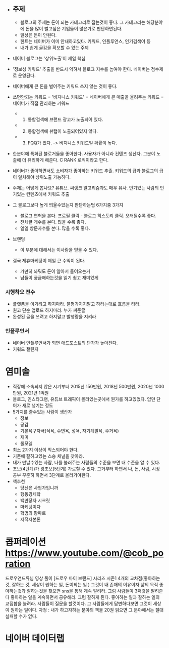 - ## 주제
	- 블로그의 주제는 돈이 되는 카테고리로 잡는것이 좋다.
	    그 카테고리는 해당분야에 돈을 많이 벌고싶은 기업들이 많은가로 판단하면된다.
	- 일상은 돈이 안된다.
	- 힌트는 네이버가 이미 안내하고있다. 키워드, 인플루언스, 인기검색어 등
	- 내가 쉽게 글감을 확보할 수 있는 주제

- 네이버 블로그는 '상위노출'이 제일 핵심
- '정보성 키워드' 추출을 반드시 익혀서 블로그 지수를 높여야 한다. 네이버는 점수제로 운영된다.
- 네이버에게 큰 돈을 벌어주는 키워드 쓰지 않는 것이 좋다.
- 쓰면안되는 키워드 = '비지니스 키워드' = 네이버에게 큰 매출을 올려주는 키워드 = 네이버가 직접 관리하는 키워드
	- 1. 통합검색에 브랜드 광고가 노출되어 있다.
	- 2. 통합검색에 뷰탭이 노출되어있지 않다.
	- 3. FQQ가 있다. -> 비지니스 키워드일 확률이 높다.
- 한분야에 특화된 블로거들을 좋아한다. 사용자가 아니라 컨텐츠 생산자. 그분야 노출에 더 유리하게 해준다. C RANK 로직이라고 한다.
- 네이버가 좋아하면서도 소비자가 좋아하는 키워드 추출. 키워드의 급과 블로그의 급이 일치해야 상위노출 가능하다.
- 주제는 어떻게 뽑나요? 유튜브.  씨랭크 알고리즘과도 매우 유사. 인기있는 사람의 인기있는 컨텐츠에서 키워드 추출
- 그 블로그보다 높게 띄울수있는지 판단하는법 6가지중 3가지
	- 블로그 연혁을 본다. 프로필 클릭 - 블로그 히스토리 클릭. 오래될수록 좋다.
	- 전체글 개수를 본다. 많을 수록 좋다.
	- 일일 방문자수를 본다. 많을 수록 좋다.
- 브랜딩
	- 이 부분에 대해서는 이사람을 믿을 수 있다.
- 결국 제휴마케팅이 제일 큰 수익이 된다.
	- 가만히 놔둬도 돈이 알아서 들어오는거
	- 남들이 궁금해하는것을 읽기 쉽고 재미있게
### 시행착오 전수
- 플랫폼을 이기려고 하지마라. 불평가지지말고 하라는대로 흐름을 타라.
- 원고 단순 업로드 하지마라. 누가 써준글
- 완성된 글을 쓰려고 하지말고 발행량을 지켜라

### 인플루언서
- 네이버 인플루언서가 되면 애드포스트의 단가가 높아진다.
- 키워드 챌린지
# 염미솔
- 직장에 소속되지 않은 시기부터 2015년 150만원,   2018년 500만원,   2020년 1000만원,    2021년 1억원
- 블로그, 인스타그램, 유튜브  트래픽이 몰려있는곳에서 뭔가를 하고있었다. 없던 단어가 새로 생기는 정도
- 5가지를 줄수있는 사람이 생산자
	- 정보
	- 공감
	- 기본욕구자극(식욕, 수면욕, 성욕, 자기계발욕, 주거욕)
	- 재미
	- 롤모델
- 최소 2가지 이상이 믹스되어야 한다.
- 기존에 잘하고있는 스승 채널을 찾아라.
- 내가 만날수있는 사람, 나를 불러주는 사람들의 수준을 보면 내 수준을 알 수 있다.
- 초보(4단계)가 왕초보(5단계) 가르칠 수 있다. 그거부터 하면서 나, 돈, 사람, 시장 공부 꾸준히 하면서 3단계로 올라가야한다.
- 책추천
	- 당신은 사업가입니까
	- 행동경제학
	- 백만장자 시크릿
	- 마케팅이다
	- 혁명의 팡파르
	- 지적자본론
# 콥퍼레이션 https://www.youtube.com/@cob_poration
드로우앤드류님 영상 풀이 [드로우 마이 브랜드] 시리즈 시즌1
4개의 교차점(좋아하는 것, 잘하는 것, 세상이 원하는 일, 돈이되는 일 )  그것이 내 존재의 이유이자 삶의 목적
좋아하는것과 잘하는것을 찾으면 sns을 통해 계속 알려라. 그럼 사람들이 3째것을 알려준다
좋아하는 일을 계속하면서 공유해라.  그럼 잘하게 된다. 좋아하는 일과 잘하는 일의 교집합을 늘려라.
사람들이 질문을 할것이다. 그 사람들에게 답변하다보면 그것이 세상이 원하는 일이다.
자청 : 내가 하고자하는 분야의 책을 20권 읽으면 그 분야에서는 절대 실패할 수가 없다.

# 네이버 데이터랩

